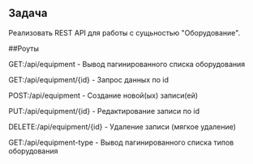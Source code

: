 ## Задача

Реализовать REST API для работы с сущьностью "Оборудование".

##Роуты

GET:/api/equipment - Вывод пагинированного списка оборудования

GET:/api/equipment/{id} - Запрос данных по id

POST:/api/equipment - Создание новой(ых) записи(ей)

PUT:/api/equipment/{id} - Редактирование записи по id

DELETE:/api/equipment/{id} - Удаление записи (мягкое удаление)

GET:/api/equipment-type - Вывод пагинированного списка типов оборудования
